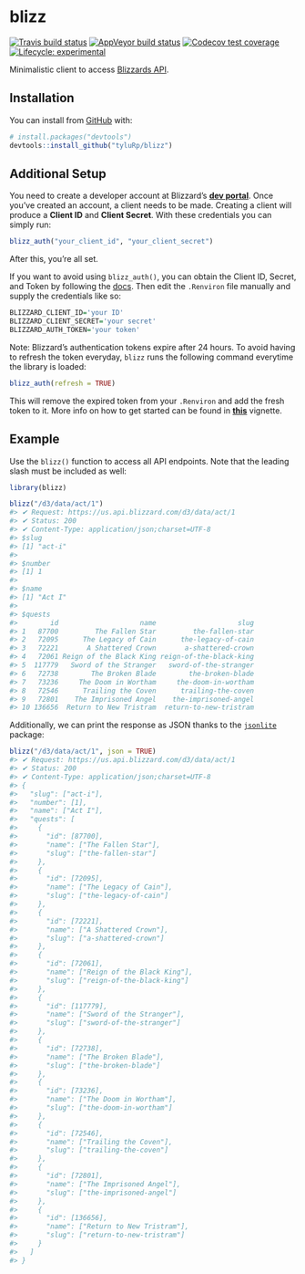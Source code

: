 
<!-- README.md is generated from README.Rmd. Please edit that file -->

# blizz

<!-- badges: start -->

[![Travis build
status](https://travis-ci.org/tyluRp/blizz.svg?branch=master)](https://travis-ci.org/tyluRp/blizz)
[![AppVeyor build
status](https://ci.appveyor.com/api/projects/status/github/tyluRp/blizz?branch=master&svg=true)](https://ci.appveyor.com/project/tyluRp/blizz)
[![Codecov test
coverage](https://codecov.io/gh/tyluRp/blizz/branch/master/graph/badge.svg)](https://codecov.io/gh/tyluRp/blizz?branch=master)
[![Lifecycle:
experimental](https://img.shields.io/badge/lifecycle-experimental-orange.svg)](https://www.tidyverse.org/lifecycle/#experimental)
<!-- badges: end -->

Minimalistic client to access [Blizzards
API](https://develop.battle.net/).

## Installation

You can install from [GitHub](https://github.com/) with:

``` r
# install.packages("devtools")
devtools::install_github("tyluRp/blizz")
```

## Additional Setup

You need to create a developer account at Blizzard’s [**dev
portal**](https://develop.battle.net/). Once you’ve created an account,
a client needs to be made. Creating a client will produce a **Client
ID** and **Client Secret**. With these credentials you can simply run:

``` r
blizz_auth("your_client_id", "your_client_secret")
```

After this, you’re all set.

If you want to avoid using `blizz_auth()`, you can obtain the Client ID,
Secret, and Token by following the
[docs](https://develop.battle.net/documentation/guides/getting-started).
Then edit the `.Renviron` file manually and supply the credentials like
so:

``` r
BLIZZARD_CLIENT_ID='your ID'
BLIZZARD_CLIENT_SECRET='your secret'
BLIZZARD_AUTH_TOKEN='your token'
```

Note: Blizzard’s authentication tokens expire after 24 hours. To avoid
having to refresh the token everyday, `blizz` runs the following command
everytime the library is loaded:

``` r
blizz_auth(refresh = TRUE)
```

This will remove the expired token from your `.Renviron` and add the
fresh token to it. More info on how to get started can be found in
[**this**](https://blizz.netlify.com/articles/user-authentication.html)
vignette.

## Example

Use the `blizz()` function to access all API endpoints. Note that the
leading slash must be included as well:

``` r
library(blizz)

blizz("/d3/data/act/1")
#> ✔ Request: https://us.api.blizzard.com/d3/data/act/1
#> ✔ Status: 200
#> ✔ Content-Type: application/json;charset=UTF-8
#> $slug
#> [1] "act-i"
#> 
#> $number
#> [1] 1
#> 
#> $name
#> [1] "Act I"
#> 
#> $quests
#>        id                    name                    slug
#> 1   87700         The Fallen Star         the-fallen-star
#> 2   72095      The Legacy of Cain      the-legacy-of-cain
#> 3   72221       A Shattered Crown       a-shattered-crown
#> 4   72061 Reign of the Black King reign-of-the-black-king
#> 5  117779   Sword of the Stranger   sword-of-the-stranger
#> 6   72738        The Broken Blade        the-broken-blade
#> 7   73236     The Doom in Wortham     the-doom-in-wortham
#> 8   72546      Trailing the Coven      trailing-the-coven
#> 9   72801    The Imprisoned Angel    the-imprisoned-angel
#> 10 136656  Return to New Tristram  return-to-new-tristram
```

Additionally, we can print the response as JSON thanks to the
[`jsonlite`](https://github.com/jeroen/jsonlite) package:

``` r
blizz("/d3/data/act/1", json = TRUE)
#> ✔ Request: https://us.api.blizzard.com/d3/data/act/1
#> ✔ Status: 200
#> ✔ Content-Type: application/json;charset=UTF-8
#> {
#>   "slug": ["act-i"],
#>   "number": [1],
#>   "name": ["Act I"],
#>   "quests": [
#>     {
#>       "id": [87700],
#>       "name": ["The Fallen Star"],
#>       "slug": ["the-fallen-star"]
#>     },
#>     {
#>       "id": [72095],
#>       "name": ["The Legacy of Cain"],
#>       "slug": ["the-legacy-of-cain"]
#>     },
#>     {
#>       "id": [72221],
#>       "name": ["A Shattered Crown"],
#>       "slug": ["a-shattered-crown"]
#>     },
#>     {
#>       "id": [72061],
#>       "name": ["Reign of the Black King"],
#>       "slug": ["reign-of-the-black-king"]
#>     },
#>     {
#>       "id": [117779],
#>       "name": ["Sword of the Stranger"],
#>       "slug": ["sword-of-the-stranger"]
#>     },
#>     {
#>       "id": [72738],
#>       "name": ["The Broken Blade"],
#>       "slug": ["the-broken-blade"]
#>     },
#>     {
#>       "id": [73236],
#>       "name": ["The Doom in Wortham"],
#>       "slug": ["the-doom-in-wortham"]
#>     },
#>     {
#>       "id": [72546],
#>       "name": ["Trailing the Coven"],
#>       "slug": ["trailing-the-coven"]
#>     },
#>     {
#>       "id": [72801],
#>       "name": ["The Imprisoned Angel"],
#>       "slug": ["the-imprisoned-angel"]
#>     },
#>     {
#>       "id": [136656],
#>       "name": ["Return to New Tristram"],
#>       "slug": ["return-to-new-tristram"]
#>     }
#>   ]
#> }
```
